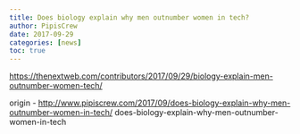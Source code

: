 ```yaml
---
title: Does biology explain why men outnumber women in tech?
author: PipisCrew
date: 2017-09-29
categories: [news]
toc: true
---
```


https://thenextweb.com/contributors/2017/09/29/biology-explain-men-outnumber-women-tech/

origin - http://www.pipiscrew.com/2017/09/does-biology-explain-why-men-outnumber-women-in-tech/ does-biology-explain-why-men-outnumber-women-in-tech